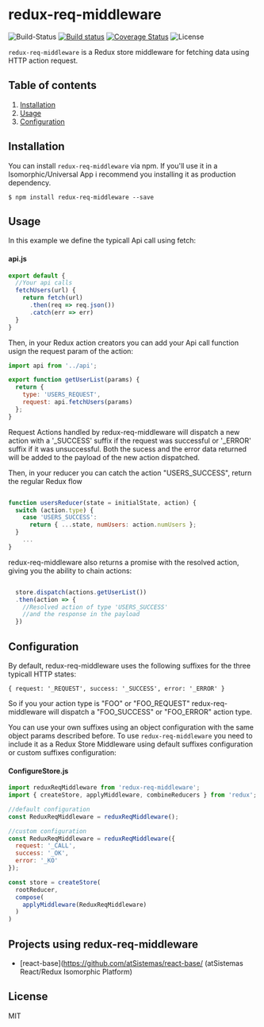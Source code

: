 # redux-req-middleware

![Build-Status](https://travis-ci.org/pmagaz/redux-req-middleware.svg?branch=master)
[![Build status](https://ci.appveyor.com/api/projects/status/wane4ixtguv7qpaa?svg=true)](https://ci.appveyor.com/project/pmagaz/redux-req-middleware)
[![Coverage Status](https://coveralls.io/repos/github/pmagaz/redux-req-middleware/badge.svg?branch=master)](https://coveralls.io/github/pmagaz/redux-req-middleware?branch=master)
![License](https://img.shields.io/badge/license-MIT-blue.svg)

`redux-req-middleware` is a Redux store middleware for fetching data using HTTP action request.

## Table of contents

1. [Installation](#installation)
2. [Usage](#usage)
3. [Configuration](#configuration)

## Installation

You can install `redux-req-middleware` via npm. If you'll use it in a Isomorphic/Universal App i recommend you installing it as production dependency.

```
$ npm install redux-req-middleware --save
```

## Usage

In this example we define the typicall Api call using fetch:

#### api.js

```javascript
export default {
  //Your api calls
  fetchUsers(url) {
    return fetch(url)
      .then(req => req.json())
      .catch(err => err) 
  }
}
``` 
Then, in your Redux action creators you can add your Api call function usign the request param of the action:

```javascript
import api from '../api';

export function getUserList(params) {
  return {
    type: 'USERS_REQUEST',
    request: api.fetchUsers(params)
  };
}
```
Request Actions handled by redux-req-middleware will dispatch a new action with a '_SUCCESS' suffix if the request was successful or '_ERROR' suffix if it was unsuccessful. Both the sucess and the error data returned will be added to the payload of the new action dispatched.

Then, in your reducer you can catch the action "USERS_SUCCESS", return the regular Redux flow

```javascript

function usersReducer(state = initialState, action) {
  switch (action.type) {
    case 'USERS_SUCCESS':
      return { ...state, numUsers: action.numUsers };
  }
    ...
}
```


redux-req-middleware also returns a promise with the resolved action, giving you the ability to chain actions:

```javascript

  store.dispatch(actions.getUserList())
  .then(action => {
    //Resolved action of type 'USERS_SUCCESS'
    //and the response in the payload
  })
```


## Configuration

By default, redux-req-middleware uses the following suffixes for the three typicall HTTP states:

`
{
  request: '_REQUEST',
  success: '_SUCCESS',
  error: '_ERROR'
}
`

So if you your action type is "FOO" or "FOO_REQUEST" redux-req-middleware will dispatch a "FOO_SUCCESS" or "FOO_ERROR" action type.

You can use your own suffixes using an object configuration with the same object params described before.  To use `redux-req-middleware` you need to include it as a Redux Store Middleware using default suffixes configuration or custom suffixes configuration:

#### ConfigureStore.js

```js
import reduxReqMiddleware from 'redux-req-middleware';
import { createStore, applyMiddleware, combineReducers } from 'redux';

//default configuration
const ReduxReqMiddleware = reduxReqMiddleware();

//custom configuration
const ReduxReqMiddleware = reduxReqMiddleware({
  request: '_CALL',
  success: '_OK',
  error: '_KO'
});

const store = createStore(
  rootReducer,
  compose(
    applyMiddleware(ReduxReqMiddleware)
  )
)

``` 

## Projects using redux-req-middleware

- [react-base](https://github.com/atSistemas/react-base/ (atSistemas React/Redux Isomorphic Platform)


## License

MIT